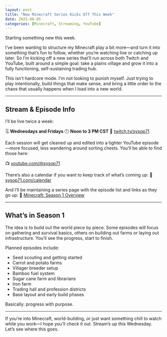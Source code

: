 ```yaml
---
layout: post
title: "New Minecraft Series Kicks Off This Week"
date: 2025-08-05
categories: [Minecraft, Streaming, YouTube]
---
```


Starting something new this week.

I’ve been wanting to structure my Minecraft play a bit more—and turn it into something that’s fun to follow, whether you’re watching live or catching up later. So I’m kicking off a new series that’ll run across both Twitch and YouTube, built around a simple goal: take a plains village and grow it into a fully functioning, self-sustaining trading hub.

This isn’t hardcore mode. I'm not looking to punish myself. Just trying to play intentionally, build things that make sense, and bring a little order to the chaos that usually happens when I load into a new world.

---

## Stream & Episode Info

I’ll be live twice a week:

🗓 **Wednesdays and Fridays**
🕛 **Noon to 3 PM CST**
📍 [twitch.tv/sysop71](https://twitch.tv/sysop71)

Each session will get cleaned up and edited into a tighter YouTube episode—more focused, less wandering around sorting chests. You’ll be able to find those here:

📺 [youtube.com/@sysop71](https://youtube.com/@sysop71)

There’s also a calendar if you want to keep track of what’s coming up:
📆 [sysop71.com/calendar](https://sysop71.com/calendar/)

And I’ll be maintaining a series page with the episode list and links as they go up:
📂 [Minecraft: Season 1 Overview](https://sysop71.com/series)

---

## What’s in Season 1

The idea is to build out the world piece by piece. Some episodes will focus on gathering and survival basics, others on building out farms or laying out infrastructure. You’ll see the progress, start to finish.

Planned episodes include:

- Seed scouting and getting started
- Carrot and potato farms
- Villager breeder setup
- Bamboo fuel system
- Sugar cane farm and librarians
- Iron farm
- Trading hall and profession districts
- Base layout and early build phases

Basically: progress with purpose.

---

If you’re into Minecraft, world-building, or just want something chill to watch while you work—I hope you’ll check it out. Stream’s up this Wednesday. Let’s see where this goes.
